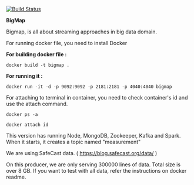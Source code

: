 [![Build Status](https://travis-ci.org/sskapci/bigmap.svg?branch=development)](https://travis-ci.org/sskapci/bigmap)

**BigMap**

Bigmap, is all about streaming approaches in big data domain.

For running docker file, you need to install Docker

**For building docker file :**

`docker build -t bigmap .`

**For running it :**

`docker run -it -d -p 9092:9092 -p 2181:2181 -p 4040:4040 bigmap`

For attaching to terminal in container, you need to check container's id and use the attach command.

`docker ps -a`

`docker attach id`

This version has running Node, MongoDB, Zookeeper, Kafka and Spark. 
When it starts, it creates a topic named "measurement"

We are using SafeCast data. ( https://blog.safecast.org/data/ )

On this producer, we are only serving 300000 lines of data. Total size is over 8 GB. 
If you want to test with all data, refer the instructions on docker readme.
